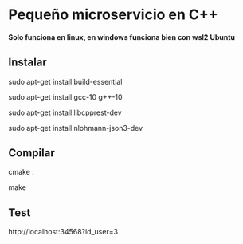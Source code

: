 # Pequeño microservicio en C++
#### Solo funciona en linux, en windows funciona bien con wsl2 Ubuntu

## Instalar

sudo apt-get install build-essential

sudo apt-get install gcc-10 g++-10

sudo apt-get install libcpprest-dev

sudo apt-get install nlohmann-json3-dev


## Compilar 

 cmake .
 
 make


## Test
http://localhost:34568?id_user=3
